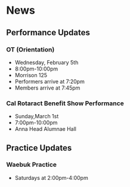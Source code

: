 # News

## Performance Updates

### OT (Orientation)
- Wednesday, February 5th
- 8:00pm-10:00pm
- Morrison 125
- Performers arrive at 7:20pm
- Members arrive at 7:45pm

### Cal Rotaract Benefit Show Performance
- Sunday,March 1st 
- 7:00pm-10:00pm
- Anna Head Alumnae Hall

## Practice Updates

### Waebuk Practice
- Saturdays at 2:00pm-4:00pm
